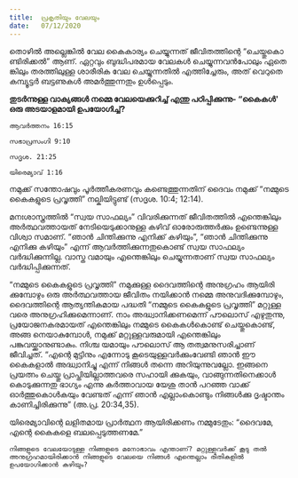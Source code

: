 ```yaml
---
title:  പ്രകൃതിയും വേലയും
date:   07/12/2020
---
```


തൊഴിൽ അല്ലെങ്കിൽ വേല കൈകാര്യം ചെയ്യുന്നത് ജീവിതത്തിന്റെ “ചെയ്തുകൊ ണ്ടിരിക്കൽ” ആണ്. ഏറ്റവും ബുദ്ധിപരമായ വേലകൾ ചെയ്യുന്നവൻപോലും ഏതെ ങ്കിലും തരത്തിലുള്ള ശാരീരിക വേല ചെയ്യുന്നതിൽ എത്തിച്ചേരും, അത് വെറുതെ കമ്പ്യൂട്ടർ ബട്ടണുകൾ അമർത്തുന്നതും ഉൾപ്പെടും.

**തുടർന്നുള്ള വാക്യങ്ങൾ നമ്മെ വേലയെക്കുറിച്ച് എന്തു പഠിപ്പിക്കുന്നു- “കൈകൾ' ഒരു അടയാളമായി ഉപയോഗിച്ച്?**

`ആവർത്തനം 16:15`

`സഭാപ്രസംഗി 9:10`

`സദൃശ. 21:25`

`യിരെമ്യാവ് 1:16`

നമുക്ക് സന്തോഷവും പൂർത്തീകരണവും കണ്ടെത്തുന്നതിന് ദൈവം നമുക്ക് “നമ്മുടെ കൈകളുടെ പ്രവൃത്തി” നല്കിയിട്ടുണ്ട് (സദൃശ. 10:4; 12:14).

മനഃശാസ്ത്രത്തിൽ “സ്വയ സാഫല്യം” വിവരിക്കുന്നത് ജീവിതത്തിൽ എന്തെങ്കിലും അർത്ഥവത്തായത് നേടിയെടുക്കാനുള്ള കഴിവ് ഓരോരുത്തർക്കും ഉണ്ടെന്നുള്ള വിശ്വാ സമാണ്. “ഞാൻ ചിന്തിക്കുന്നു എനിക്ക് കഴിയും”, “ഞാൻ ചിന്തിക്കുന്നു എനിക്കു കഴിയും” എന്ന് ആവർത്തിക്കുന്നതുകൊണ്ട് സ്വയ സാഫല്യം വർദ്ധിക്കുന്നില്ല. വാസ്ത വമായും എന്തെങ്കിലും ചെയ്യുന്നതാണ് സ്വയ സാഫല്യം വർദ്ധിപ്പിക്കുന്നത്.

“നമ്മുടെ കൈകളുടെ പ്രവൃത്തി” നമുക്കുള്ള ദൈവത്തിന്റെ അനുഗ്രഹം ആയിരി ക്കുമ്പോഴും ഒരു അർത്ഥവത്തായ ജീവിതം നയിക്കാൻ നമ്മെ അനുവദിക്കുമ്പോഴും, ദൈവത്തിന്റെ ആത്യന്തികമായ പദ്ധതി “നമ്മുടെ കൈകളുടെ പ്രവൃത്തി” മറ്റുള്ള വരെ അനുഗ്രഹിക്കുമെന്നാണ്. നാം അദ്ധ്വാനിക്കണമെന്ന് പൗലൊസ് എഴുതുന്നു, പ്രയോജനകരമായത് എന്തെങ്കിലും നമ്മുടെ കൈകൾകൊണ്ട് ചെയ്തുകൊണ്ട്, അങ്ങ നെയാകുമ്പോൾ, നമുക്ക് മറ്റുള്ളവരുമായി എന്തെങ്കിലും പങ്കുവയ്ക്കാനുണ്ടാകും. നിശ്ച യമായും പൗലൊസ് ആ തത്വമനുസരിച്ചാണ് ജീവിച്ചത്. “എന്റെ മുട്ടിനും എന്നോടു കൂടെയുള്ളവർക്കുംവേണ്ടി ഞാൻ ഈ കൈകളാൽ അദ്ധ്വാനിച്ചു എന്ന് നിങ്ങൾ തന്നെ അറിയുന്നുവല്ലോ. ഇങ്ങനെ പ്രയത്നം ചെയ്തു പ്രാപ്തിയില്ലാത്തവരെ സഹായി ക്കുകയും, വാങ്ങുന്നതിനെക്കാൾ കൊടുക്കുന്നതു ഭാഗ്യം എന്നു കർത്താവായ യേശു താൻ പറഞ്ഞ വാക്ക് ഓർത്തുകൊൾകയും വേണ്ടത് എന്ന് ഞാൻ എല്ലാംകൊണ്ടും നിങ്ങൾക്കു ദൃഷ്ടാന്തം കാണിച്ചിരിക്കുന്നു” (അ.പ്ര. 20:34,35).

യിരെമ്യാവിന്റെ ലളിതമായ പ്രാർത്ഥന ആയിരിക്കണം നമ്മുടേതും: “ദൈവമേ, എന്റെ കൈകളെ ബലപ്പെടുത്തണമേ.”

`നിങ്ങളുടെ വേലയോടുള്ള നിങ്ങളുടെ മനോഭാവം എന്താണ്? മറ്റുള്ളവർക്ക് കൂടു തൽ അനുഗ്രഹമായിരിക്കാൻ നിങ്ങളുടെ വേലയെ നിങ്ങൾ എന്തെല്ലാം രീതികളിൽ ഉപയോഗിക്കാൻ കഴിയും?`